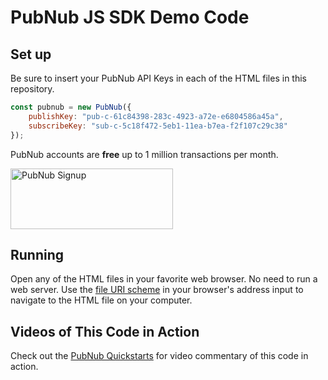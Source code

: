 # PubNub JS SDK Demo Code

## Set up

Be sure to insert your PubNub API Keys in each of the HTML files in this repository.

```javascript
const pubnub = new PubNub({
    publishKey: "pub-c-61c84398-283c-4923-a72e-e6804586a45a",
    subscribeKey: "sub-c-5c18f472-5eb1-11ea-b7ea-f2f107c29c38"
});
```

PubNub accounts are **free** up to 1 million transactions per month.

<a href="https://dashboard.pubnub.com/signup?devrel_gh=pubnub-api-demos-js">
    <img alt="PubNub Signup" src="https://i.imgur.com/og5DDjf.png" width=260 height=97/>
</a>

## Running

Open any of the HTML files in your favorite web browser. No need to run a web server. Use the [file URI scheme](https://en.wikipedia.org/wiki/File_URI_scheme) in your browser's address input to navigate to the HTML file on your computer.

## Videos of This Code in Action

Check out the [PubNub Quickstarts](https://www.pubnub.com/docs/getting-started-guides/pubnub-publish-subscribe?devrel_gh=pubnub-js-quickstart) for video commentary of this code in action.
